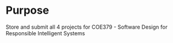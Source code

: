 # Purpose
Store and submit all 4 projects for COE379 - Software Design for Responsible Intelligent Systems
